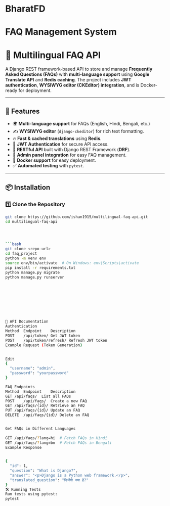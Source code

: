 # BharatFD
# FAQ Management System
# 📖 Multilingual FAQ API

A Django REST framework-based API to store and manage **Frequently Asked Questions (FAQs)** with **multi-language support** using **Google Translate API** and **Redis caching**. The project includes **JWT authentication**, **WYSIWYG editor (CKEditor) integration**, and is Docker-ready for deployment.

---

## **🚀 Features**
- 🌍 **Multi-language support** for FAQs (English, Hindi, Bengali, etc.)
- ✍ **WYSIWYG editor** (`django-ckeditor`) for rich text formatting.
- 🔥 **Fast & cached translations** using **Redis**.
- 🔐 **JWT Authentication** for secure API access.
- 📡 **RESTful API** built with Django REST Framework (**DRF**).
- 📜 **Admin panel integration** for easy FAQ management.
- 🐳 **Docker support** for easy deployment.
- ✅ **Automated testing** with `pytest`.

---

## **📦 Installation**

### **1️⃣ Clone the Repository**
```bash
git clone https://github.com/ishan1915/multilingual-faq-api.git
cd multilingual-faq-api


 

```bash
git clone <repo-url>
cd faq_project
python -m venv env
source env/bin/activate  # On Windows: env\Scripts\activate
pip install -r requirements.txt
python manage.py migrate
python manage.py runserver









📝 API Documentation
Authentication
Method	Endpoint	Description
POST	/api/token/	Get JWT token
POST	/api/token/refresh/	Refresh JWT token
Example Request (Token Generation)

 
Edit
{
  "username": "admin",
  "password": "yourpassword"
}

FAQ Endpoints
Method	Endpoint	Description
GET	/api/faqs/	List all FAQs
POST	/api/faqs/	Create a new FAQ
GET	/api/faqs/{id}/	Retrieve an FAQ
PUT	/api/faqs/{id}/	Update an FAQ
DELETE	/api/faqs/{id}/	Delete an FAQ


Get FAQs in Different Languages
 
GET /api/faqs/?lang=hi  # Fetch FAQs in Hindi
GET /api/faqs/?lang=bn  # Fetch FAQs in Bengali
Example Response

 
{
  "id": 1,
  "question": "What is Django?",
  "answer": "<p>Django is a Python web framework.</p>",
  "translated_question": "डिजैंगो क्या है?"
}
🛠 Running Tests
Run tests using pytest:
pytest
